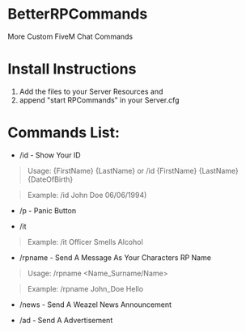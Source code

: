 # BetterRPCommands
More Custom FiveM Chat Commands

# Install Instructions
1. Add the files to your Server Resources and
2. append "start RPCommands" in your Server.cfg

# Commands List:
- /id - Show Your ID

>Usage: {FirstName} {LastName} or  /id {FirstName} {LastName} {DateOfBirth}

>Example: /id John Doe 06/06/1994)

- /p - Panic Button

- /it 
>Example: /it Officer Smells Alcohol

- /rpname - Send A Message As Your Characters RP Name 

>Usage: /rpname <Name_Surname/Name> <Message>

>Example: /rpname John_Doe Hello  

- /news - Send A Weazel News Announcement

- /ad - Send A Advertisement
